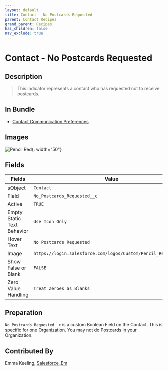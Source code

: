 ```yaml
---
layout: default
title: Contact - No Postcards Requested
parent: Contact Recipes
grand_parent: Recipes
has_children: false
nav_exclude: true
---
```



# Contact - No Postcards Requested

## Description
> This indicator represents a contact who has requested not to receive postcards.

## In Bundle
* [Contact Communication Preferences](../contact/bundle-contact-communication-preferences.md)

## Images 

![Pencil Red](https://login.salesforce.com/logos/Custom/Pencil_Red/logo.png){: width="50"}

## Fields

Fields | Value
-- | --
sObject | `Contact`
Field | `No_Postcards_Requested__c`
Active | `TRUE`
Empty Static Text Behavior | `Use Icon Only`
Hover Text | `No Postcards Requested`
Image | `https://login.salesforce.com/logos/Custom/Pencil_Red/logo.png`
Show False or Blank | `FALSE`
Zero Value Handling | `Treat Zeroes as Blanks`

## Preparation
`No_Postcards_Requested__c` is a custom Boolean Field on the Contact. This is specific for one Organization. You may not do Postcards in your Organization. 

## Contributed By
Emma Keeling, [Salesforce_Em](https://github.com/Salesforce-Em)